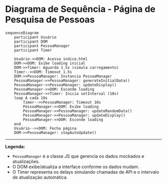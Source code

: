 # Diagrama de Sequência - Página de Pesquisa de Pessoas

```mermaid
sequenceDiagram
    participant Usuário
    participant DOM
    participant PessoaManager
    participant Timer

    Usuário->>DOM: Acessa indice.html
    DOM->>DOM: Exibe loading inicial
    DOM->>Timer: Aguarda 1.5s (simula carregamento)
    Timer-->>DOM: Timeout 1.5s
    DOM->>PessoaManager: Instancia PessoaManager
    PessoaManager->>PessoaManager: generateInitialData()
    PessoaManager->>PessoaManager: updateDisplay()
    PessoaManager->>DOM: Esconde loading
    PessoaManager->>Timer: Inicia setInterval (10s)
    loop A cada 10s
        Timer-->>PessoaManager: Timeout 10s
        PessoaManager->>DOM: Exibe loading
        PessoaManager->>PessoaManager: updateRandomData()
        PessoaManager->>PessoaManager: updateDisplay()
        PessoaManager->>DOM: Esconde loading
    end
    Usuário-->>DOM: Fecha página
    DOM->>PessoaManager: stopAutoUpdate()
```

---

**Legenda:**
- `PessoaManager` é a classe JS que gerencia os dados mockados e atualizações.
- O DOM exibe/atualiza a interface conforme os dados mudam.
- O Timer representa os delays simulando chamadas de API e o intervalo de atualização automática.
